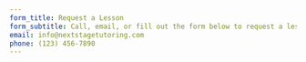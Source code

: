 ```yaml
---
form_title: Request a Lesson
form_subtitle: Call, email, or fill out the form below to request a lesson. We will get back to you as soon as we can!
email: info@nextstagetutoring.com
phone: (123) 456-7890
---
```

